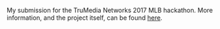 My submission for the TruMedia Networks 2017 MLB hackathon. More information, and the project itself, can be found
[here](http://mlb-hack.stvmlbrn.com).
